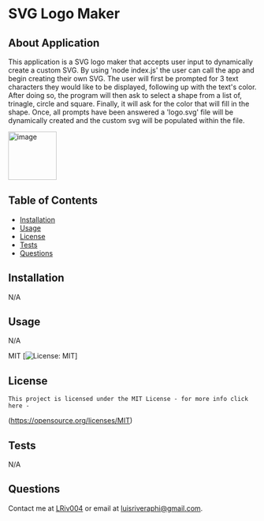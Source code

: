 # SVG Logo Maker
  ## About Application
  This application is a SVG logo maker that accepts user input to dynamically create a custom SVG. By using 'node index.js' the user can call the app and begin creating their own SVG. The user will first be prompted for 3 text characters they would like to be displayed, following up with the text's color. After doing so, the program will then ask to select a shape from a list of, trinagle, circle and square. Finally, it will ask for the color that will fill in the shape. Once, all prompts have been answered a 'logo.svg' file will be dynamically created and the custom svg will be populated within the file.
  
  <img width="98" alt="image" src="https://github.com/Lrive004/SVG-Logo-Maker/assets/112648247/383855f4-b837-4b0e-b622-1a311fe3cb43">


  ## Table of Contents
  - [Installation](#installation)
  - [Usage](#usage)
  - [License](#license)
  - [Tests](#tests)
  - [Questions](#questions)

  ## Installation
  N/A
  ## Usage
  N/A
  
  MIT
  [![License: MIT](https://img.shields.io/badge/License-MIT-yellow.svg)]
  ## License 
    This project is licensed under the MIT License - for more info click here -
  (https://opensource.org/licenses/MIT)
  ## Tests
  N/A
  ## Questions
  Contact me at [LRiv004](https://github.com/LRive004) or email at luisriveraphi@gmail.com.
